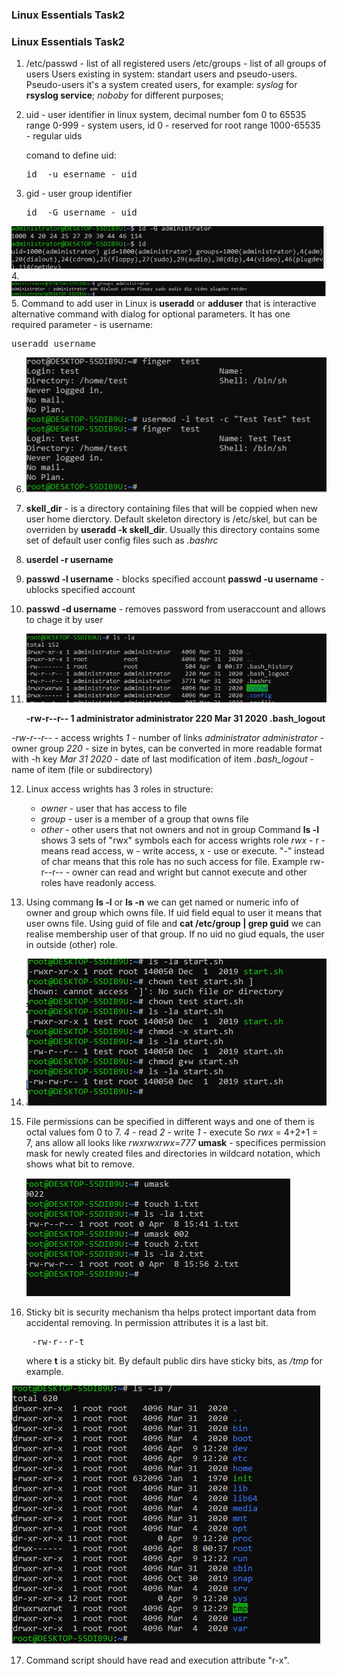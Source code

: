 ### Linux Essentials  Task2
### Linux Essentials  Task2
1. /etc/passwd  - list of all registered users
   /etc/groups - list of all groups of users
Users existing in system: standart users and pseudo-users. 
Pseudo-users it's a system created users, for example:
 *syslog* for **rsyslog service**;
 *noboby* for different  purposes;
2. uid -  user identifier in linux system, decimal number fom 0 to 65535
   range 0-999 - system users, id 0 - reserved for root
   range 1000-65535 - regular uids

   comand to define uid:
   <pre>id  -u esername - uid</pre>
3. gid - user group identifier
   <pre>id  -G username - uid</pre>

  ![alt id](images/t2_2-3.PNG)
4. ![alt groups](images/t2_4.PNG)
5. Command to add user in Linux is **useradd** or **adduser** that is interactive alternative command with dialog for optional parameters. It has one required parameter - is username:
   <pre>useradd username</pre>
6. ![alt edit acc name](images/t2_6.PNG)
7. **skell_dir** - is a directory containing files that will be coppied when new user home dierctory. Default skeleton directory is /etc/skel, but can be overriden by **useradd -k skell_dir**. Usually this directory contains some set of default user config files such as *.bashrc*
8. **userdel -r username**  
9. **passwd -l username** - blocks specified account
   **passwd -u username** - ublocks specified account
10. **passwd -d username** - removes password from useraccount and allows to chage it by user
11. ![alt ls -la](images/t2_11.PNG)

    **-rw-r--r-- 1 administrator administrator    220 Mar 31  2020 .bash_logout**

   *-rw-r--r--* - access wrights
   *1* - number of links
   *administrator administrator* - owner group
   *220* - size in bytes, can be converted in more readable format with -h key
   *Mar 31  2020* - date of last modification of item
   *.bash_logout* - name of item (file or subdirectory)

12. Linux access wrights has 3 roles in structure:
    + *owner* -  user that has access to file
    + *group* -  user is a member of a group that owns file
    + *other* -  other users that not owners and not in group
    Command **ls -l** shows 3 sets of "rwx"  symbols each for access wrights role
    *rwx* -  r - means read access, w - write access, x - use or execute.
    "-" instead of char means that this role has no such access for file.
    Example rw-r--r-- - owner can read and wright but cannot execute and other roles have readonly access.
13. Using commang **ls -l** or **ls -n** we can get named or numeric info of owner and group which owns file. 
    If uid field equal to user it means that user owns file.
    Using guid of file and **cat /etc/group | grep guid** we can realise membership user of that group.
    If no uid no giud equals, the user in outside (other) role.
      
14.  ![alt chmod](images/t2_14.PNG)
15. File permissions can be specified in different ways and one of them is octal values fom 0 to 7.
*4* - read
*2* -  write
*1* - execute
So *rwx* = 4+2+1 = 7, ans allow all looks like *rwxrwxrwx*=*777*
 **umask** - specifices permission mask for newly created files and directories in wildcard notation, which shows what bit to remove. 

      ![alt umask](images/t2_15.PNG)

16.  Sticky bit is security mechanism tha helps protect important data from accidental removing. In permission attributes it is a last bit.
    <pre> -rw-r--r-t</pre> where **t** is a sticky bit.
 By default public dirs have sticky bits, as */tmp* for example.

![alt sticky](images/t2_16.PNG)

17.  Command script should have read and execution attribute "r-x".


